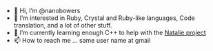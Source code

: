 - 👋 Hi, I’m @nanobowers
- 👀 I’m interested in Ruby, Crystal and Ruby-like languages, Code translation, and a lot of other stuff.
- 🌱 I’m currently learning enough C++ to help with the [Natalie project](https://natalie-lang.org/)
- 📫 How to reach me ... same user name at gmail

<!---
nanobowers/nanobowers is a ✨ special ✨ repository because its `README.md` (this file) appears on your GitHub profile.
You can click the Preview link to take a look at your changes.
--->
